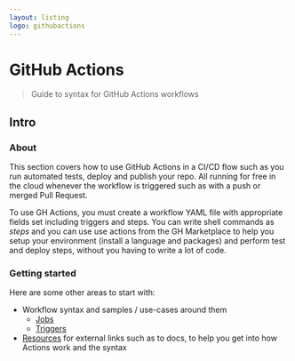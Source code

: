 ```yaml
---
layout: listing
logo: githubactions
---
```

# GitHub Actions
> Guide to syntax for GitHub Actions workflows


## Intro

### About

This section covers how to use GitHub Actions in a CI/CD flow such as you run automated tests, deploy and publish your repo. All running for free in the cloud whenever the workflow is triggered such as with a push or merged Pull Request.

To use GH Actions, you must create a workflow YAML file with appropriate fields set including triggers and steps. You can write shell commands as _steps_ and you can use use actions from the GH Marketplace to help you setup your environment (install a language and packages) and perform test and deploy steps, without you having to write a lot of code.

### Getting started

Here are some other areas to start with:

- Workflow syntax and samples / use-cases around them
    - [Jobs](jobs.md)
    - [Triggers](triggers.md)
- [Resources](resources.md) for external links such as to docs, to help you get into how Actions work and the syntax

